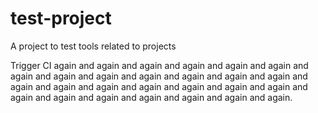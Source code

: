 # test-project
A project to test tools related to projects

Trigger CI again and again and again and again and again and again and again and again and again and again and again and again and again and again and again and again and again and again and again and again and again and again and again and again and again and again and again.
